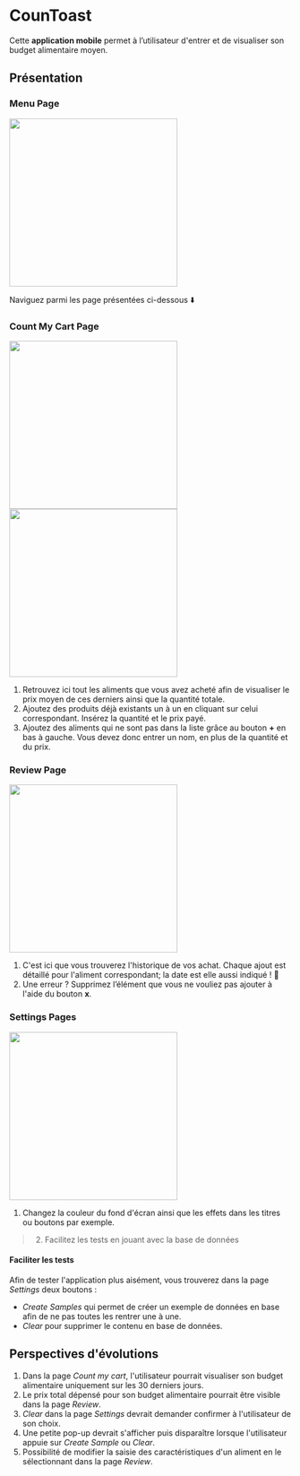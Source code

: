 # CounToast
Cette **application mobile** permet à l’utilisateur d'entrer et de visualiser son budget alimentaire moyen.

## Présentation
### Menu Page
<img src="https://zupimages.net/up/21/11/d1l4.jpg" width="300">

Naviguez parmi les page présentées ci-dessous :arrow_down:


### Count My Cart Page
<img src="https://zupimages.net/up/21/11/k5ol.jpg" width="300">
<img src="https://zupimages.net/up/21/11/w1tm.jpg" width="300">

1. Retrouvez ici tout les aliments que vous avez acheté afin de visualiser le prix moyen de ces derniers ainsi que la quantité totale.
2. Ajoutez des produits déjà existants un à un en cliquant sur celui correspondant. Insérez la quantité et le prix payé.
3. Ajoutez des aliments qui ne sont pas dans la liste grâce au bouton **+** en bas à gauche. Vous devez donc entrer un nom, en plus de la quantité et du prix.

### Review Page
<img src="https://zupimages.net/up/21/11/ua0f.jpg" width="300">

1. C'est ici que vous trouverez l'historique de vos achat. Chaque ajout est détaillé pour l'aliment correspondant; la date est elle aussi indiqué ! :calendar:
2. Une erreur ? Supprimez l’élément que vous ne vouliez pas ajouter à l'aide du bouton **x**.

### Settings Pages
<img src="https://zupimages.net/up/21/11/e069.jpg" width="300">

1. Changez la couleur du fond d'écran ainsi que les effets dans les titres ou boutons par exemple.
> 2. Facilitez les tests en jouant avec la base de données

#### Faciliter les tests
Afin de tester l'application plus aisément, vous trouverez dans la page *Settings* deux boutons :
- *Create Samples* qui permet de créer un exemple de données en base afin de ne pas toutes les rentrer une à une.
- *Clear* pour supprimer le contenu en base de données.


## Perspectives d'évolutions
1. Dans la page *Count my cart*, l'utilisateur pourrait visualiser son budget alimentaire uniquement sur les 30 derniers jours.
2. Le prix total dépensé pour son budget alimentaire pourrait être visible dans la page *Review*.
3. *Clear* dans la page *Settings* devrait demander confirmer à l'utilisateur de son choix.
4. Une petite pop-up devrait s'afficher puis disparaître lorsque l'utilisateur appuie sur *Create Sample* ou *Clear*.
5. Possibilité de modifier la saisie des caractéristiques d'un aliment en le sélectionnant dans la page *Review*.

